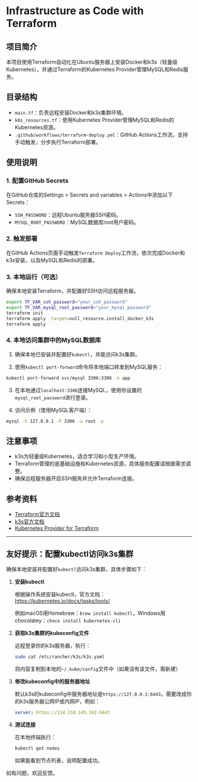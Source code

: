 # Infrastructure as Code with Terraform

## 项目简介

本项目使用Terraform自动化在Ubuntu服务器上安装Docker和k3s（轻量级Kubernetes），并通过Terraform的Kubernetes Provider管理MySQL和Redis服务。

## 目录结构

- `main.tf`：负责远程安装Docker和k3s集群环境。
- `k8s_resources.tf`：使用Kubernetes Provider管理MySQL和Redis的Kubernetes资源。
- `.github/workflows/terraform-deploy.yml`：GitHub Actions工作流，支持手动触发，分步执行Terraform部署。

## 使用说明

### 1. 配置GitHub Secrets

在GitHub仓库的Settings > Secrets and variables > Actions中添加以下Secrets：

- `SSH_PASSWORD`：远程Ubuntu服务器SSH密码。
- `MYSQL_ROOT_PASSWORD`：MySQL数据库root用户密码。

### 2. 触发部署

在GitHub Actions页面手动触发`Terraform Deploy`工作流，依次完成Docker和k3s安装，以及MySQL和Redis的部署。

### 3. 本地运行（可选）

确保本地安装Terraform，并配置好SSH访问远程服务器。

```bash
export TF_VAR_ssh_password="your_ssh_password"
export TF_VAR_mysql_root_password="your_mysql_password"
terraform init
terraform apply -target=null_resource.install_docker_k3s
terraform apply
```

### 4. 本地访问集群中的MySQL数据库

1. 确保本地已安装并配置好`kubectl`，并能访问k3s集群。

2. 使用`kubectl port-forward`命令将本地端口转发到MySQL服务：

```bash
kubectl port-forward svc/mysql 3306:3306 -n app
```

3. 在本地通过`localhost:3306`连接MySQL，使用你设置的`mysql_root_password`进行登录。

4. 访问示例（使用MySQL客户端）：

```bash
mysql -h 127.0.0.1 -P 3306 -u root -p
```

## 注意事项

- k3s为轻量级Kubernetes，适合学习和小型生产环境。
- Terraform管理的是基础设施和Kubernetes资源，具体服务配置请根据需求调整。
- 确保远程服务器开启SSH服务并允许Terraform连接。

## 参考资料

- [Terraform官方文档](https://www.terraform.io/docs)
- [k3s官方文档](https://k3s.io/)
- [Kubernetes Provider for Terraform](https://registry.terraform.io/providers/hashicorp/kubernetes/latest)

---

## 友好提示：配置kubectl访问k3s集群

确保本地安装并配置好`kubectl`访问k3s集群，具体步骤如下：

1. **安装kubectl**

   根据操作系统安装kubectl，官方文档：https://kubernetes.io/docs/tasks/tools/

   例如macOS用Homebrew：`brew install kubectl`，Windows用chocolatey：`choco install kubernetes-cli`

2. **获取k3s集群的kubeconfig文件**

   远程登录你的k3s服务器，执行：

   ```bash
   sudo cat /etc/rancher/k3s/k3s.yaml
   ```

   将内容复制到本地的`~/.kube/config`文件中（如果没有该文件，需新建）

3. **修改kubeconfig中的服务器地址**

   默认k3s的kubeconfig中服务器地址是`https://127.0.0.1:6443`，需要改成你的k3s服务器公网IP或内网IP，例如：

   ```yaml
   server: https://114.218.145.161:6443
   ```

4. **测试连接**

   在本地终端执行：

   ```bash
   kubectl get nodes
   ```

   如果能看到节点列表，说明配置成功。

如有问题，欢迎反馈。
